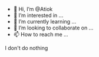 - 👋 Hi, I’m @Atiok
- 👀 I’m interested in ...
- 🌱 I’m currently learning ...
- 💞️ I’m looking to collaborate on ...
- 📫 How to reach me ...

<!---
Atiok/Atiok is a ✨ special ✨ repository because its `README.md` (this file) appears on your GitHub profile.
You can click the Preview link to take a look at your changes.
---> I don't do nothing

